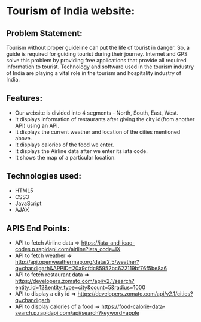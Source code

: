 # Tourism of India website:

## Problem Statement:

Tourism without proper guideline can put the life of tourist in danger. So, a guide is required for guiding tourist during their journey. Internet and GPS solve this problem by providing free applications that provide all required information to tourist. Technology and software used in the tourism industry of India are playing a vital role in the tourism and hospitality industry of India.

## Features:

* Our website is divided into 4 segments - North, South, East, West.
* It displays information of restaurants after giving the city id(from another API) using an API.
* It displays the current weather and location of the cities mentioned above.
* It displays calories of the food we enter.
* It displays the Airline data after we enter its iata code.
* It shows the map of a particular location.

## Technologies used:

* HTML5
* CSS3
* JavaScript
* AJAX

## APIS End Points:

* API to fetch Airline data => https://iata-and-icao-codes.p.rapidapi.com/airline?iata_code=IX
* API to fetch weather => http://api.openweathermap.org/data/2.5/weather?q=chandigarh&APPID=20a9cfdc85952bc622119bf76f5be8a6 
* API to fetch restaurant data => https://developers.zomato.com/api/v2.1/search?entity_id=12&entity_type=city&count=5&radius=1000
* API to display a city id => https://developers.zomato.com/api/v2.1/cities?q=chandigarh
* API to display calories of a food => https://food-calorie-data-search.p.rapidapi.com/api/search?keyword=apple
